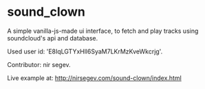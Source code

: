 # sound_clown
A simple vanilla-js-made ui interface, to fetch and play tracks using soundcloud's api and database.

Used user id: 'E8IqLGTYxHll6SyaM7LKrMzKveWkcrjg'.

Contributor: nir segev.

Live example at:
http://nirsegev.com/sound-clown/index.html
